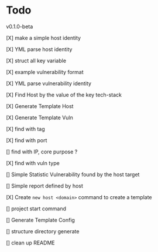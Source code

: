 # Todo

v0.1.0-beta

[X] make a simple host identity

[X] YML parse host identity

[X] struct all key variable

[X] example vulnerability format

[X] YML parse vulnerability identity

[X] Find Host by the value of the key tech-stack

[X] Generate Template Host

[X] Generate Template Vuln

[X] find with tag

[X] find with port

[] find with IP, core purpose ?

[X] find with vuln type

[] Simple Statistic Vulnerability found by the host target

[] Simple report defined by host

[X] Create `new host <domain>` command to create a template

[] project start command

[] Generate Template Config

[] structure directory generate

[] clean up README